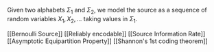Given two alphabets $\Sigma_{1}$ and $\Sigma_{2}$, we model the source as a sequence of random variables $X_{1},X_{2},\dots$ taking values in $\Sigma_{1}$.

[[Bernoulli Source]]
[[Reliably encodable]]
[[Source Information Rate]]
[[Asymptotic Equipartition Property]]
[[Shannon's 1st coding theorem]]